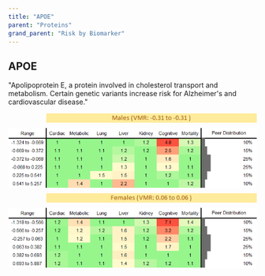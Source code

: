 ```yaml
---
title: "APOE"
parent: "Proteins"
grand_parent: "Risk by Biomarker"
---
```



## APOE


"Apolipoprotein E, a protein involved in cholesterol transport and metabolism. Certain genetic variants increase risk for Alzheimer's and cardiovascular disease."

<div style="display: flex; flex-direction: column; gap: 10px;">

  <img src="/assets/images/vmrbiomarker_apoe__male.png" alt="APOE VMR Male" style="margin-left: 15%">
  <img src="/assets/images/rr_apoe__male.png" alt="APOE RR Male">

  <img src="/assets/images/vmrbiomarker_apoe__female.png" alt="APOE VMR Female" style="margin-left: 15%; ">
  <img src="/assets/images/rr_apoe__female.png" alt="APOE RR Female">

</div>



